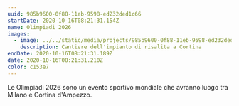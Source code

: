 ```yaml
---
uuid: 985b9600-0f88-11eb-9598-ed232ded1c66
startDate: 2020-10-16T08:21:31.154Z
name: Olimpiadi 2026
images:
  - image: ../../static/media/projects/985b9600-0f88-11eb-9598-ed232ded1c66/cortina-olimpiadi-mondiali.jpg
    description: Cantiere dell'impianto di risalita a Cortina
endDate: 2020-10-16T08:21:31.189Z
date: 2020-10-16T08:21:31.210Z
color: c153e7
---
```

Le Olimpiadi 2026 sono un evento sportivo mondiale che avranno luogo tra Milano e Cortina d'Ampezzo.